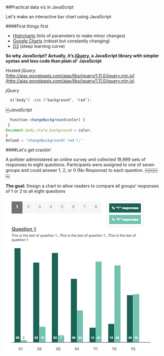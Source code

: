 ##Practical data viz in JavaScript

Let's make an interactive bar chart using JavaScript

####First things first

* [Highcharts](http://www.highcharts.com/) (lots of parameters to make minor changes) 
* [Google Charts](https://developers.google.com/chart/) (robust but constantly changing)
* [D3](https://d3js.org/) (steep learning curve)

**So why JavaScript? Actually, it’s [jQuery](https://jquery.com/), a JavaScript library with simpler syntax and less code than plain ol' JavaScript**

Hosted jQuery: [http://ajax.googleapis.com/ajax/libs/jquery/1.11.0/jquery.min.js](http://ajax.googleapis.com/ajax/libs/jquery/1.11.0/jquery.min.js)

_jQuery_
```javascript
￼￼$(‘body’) .css (‘background’, ‘red’); 
```

_￼JavaScript_
```javascript
￼￼Function changeBackground(color) {
￼}
Document.body.style.background = color;
}
Onload = "changeBackground('red');"
```

####Let's get crackin'

A pollster administered an online survey and collected 19,999 sets of responses
to eight questions. Participants were assigned to one of seven groups and could
answer 1, 2, or 0 (No Response) to each question.
￼￼￼￼

**The goal:** 
Design a chart to allow readers to compare all groups’ responses of 1 or 2 to all eight questions

![The finished product](js-bar-chart.jpg)

